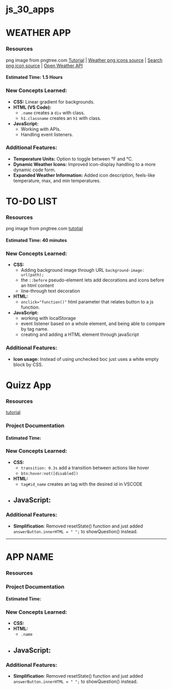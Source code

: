 # js_30_apps

# WEATHER APP
### Resources
png image from pngtree.com
[Tutorial](https://youtu.be/MIYQR-Ybrn4?si=Y34eSLG0D9RH_H3x) | 
[Weather png icons source](https://pngtree.com/element/down?id=NDA0OTkxMg==&type=1&time=1719379127&token=YjFjM2VjZjg0ZTBlZGFhM2E2MDY1NmYwNjAwYmYxY2M=&t=0) | 
[Search png icon source](https://pngtree.com/element/down?id=Mzk5NDk4Ng==&type=1&time=1719379986&token=ZjEzMjI3ZWFlMTAzNmQ0YTljNjBlZTU4YjMxNTcxZDE=&t=0) | 
[Open Weather API](https://openweathermap.org/current#name)

#### Estimated Time: 1.5 Hours

### New Concepts Learned:

- **CSS:** Linear gradient for backgrounds.
- **HTML (VS Code):**
  - `.name` creates a `div` with class.
  - `h1.classname` creates an `h1` with class.
- **JavaScript:**
  - Working with APIs.
  - Handling event listeners.

### Additional Features:

- **Temperature Units:** Option to toggle between °F and °C.
- **Dynamic Weather Icons:** Improved icon-display handling to a more dynamic code form.
- **Expanded Weather Information:** Added icon description, feels-like temperature, max, and min temperatures.

# TO-DO LIST
### Resources
png image from pngtree.com
[tutotial](https://youtu.be/G0jO8kUrg-I?si=drWERFSAte5bnp8x)
#### Estimated Time: 40 minutes
### New Concepts Learned:

- **CSS:** 
  - Adding background image through URL `background-image: url(path);`
  - the `::before` pseudo-element lets add decorations and icons before an html content
  - line-through text decoration
- **HTML:**
  - `onclick="function()"` html parameter that relates button to a js function.
- **JavaScript:**
  - working with localStorage
  - event listener based on a whole element, and being able to compare by tag name.
  - creating and adding a HTML element through javaScript

### Additional Features:
- **Icon usage:** Instead of using unchecked boc just uses a white empty block by CSS.

# Quizz App
### Resources
[tutorial](https://youtu.be/PBcqGxrr9g8?si=sdJD2PsjojwtEdCS)

### Project Documentation
#### Estimated Time: 
### New Concepts Learned:

- **CSS:** 
  - `transition: 0.3s` add a transition between actions like hover
  - `btn:hover:not([disabled])`
- **HTML:**
  - `tag#id_name` creates an tag with the desired id in VSCODE
- **JavaScript:**
  - 

### Additional Features:
- **Simplification**: Removed resetState() function and just added `answerButton.innerHTML = " ";` to showQuestion() instead.



----------------------------------
# APP NAME
### Resources
### Project Documentation
#### Estimated Time: 
### New Concepts Learned:

- **CSS:** 
- **HTML:**
  - `.name` 
- **JavaScript:**
  - 

### Additional Features:
- **Simplification**: Removed resetState() function and just added `answerButton.innerHTML = " ";` to showQuestion() instead.
